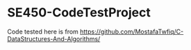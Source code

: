 # SE450-CodeTestProject

Code tested here is from https://github.com/MostafaTwfiq/C-DataStructures-And-Algorithms/
